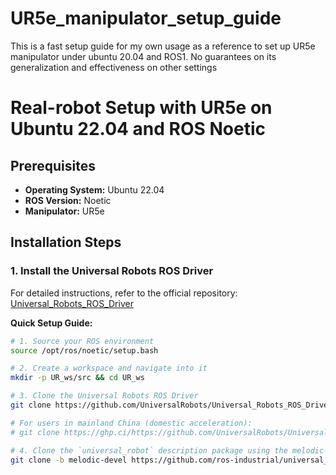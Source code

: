 # UR5e_manipulator_setup_guide
This is a fast setup guide for my own usage as a reference to set up UR5e manipulator under ubuntu 20.04 and ROS1. No guarantees on its generalization and effectiveness on other settings
# Real-robot Setup with UR5e on Ubuntu 22.04 and ROS Noetic

## Prerequisites

- **Operating System:** Ubuntu 22.04
- **ROS Version:** Noetic
- **Manipulator:** UR5e

## Installation Steps

### 1. Install the Universal Robots ROS Driver

For detailed instructions, refer to the official repository:  
[Universal_Robots_ROS_Driver](https://github.com/UniversalRobots/Universal_Robots_ROS_Driver)

**Quick Setup Guide:**

```bash
# 1. Source your ROS environment
source /opt/ros/noetic/setup.bash

# 2. Create a workspace and navigate into it
mkdir -p UR_ws/src && cd UR_ws

# 3. Clone the Universal Robots ROS Driver
git clone https://github.com/UniversalRobots/Universal_Robots_ROS_Driver.git src/Universal_Robots_ROS_Driver

# For users in mainland China (domestic acceleration):
# git clone https://ghp.ci/https://github.com/UniversalRobots/Universal_Robots_ROS_Driver.git src/Universal_Robots_ROS_Driver

# 4. Clone the `universal_robot` description package using the melodic-devel branch
git clone -b melodic-devel https://github.com/ros-industrial/universal_robot.git src/universal_robot
